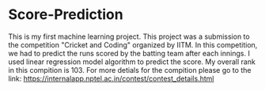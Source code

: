 # Score-Prediction
This is my first machine learning project. This project was a submission to the competition "Cricket and Coding" organized by IITM. 
In this competition, we had to predict the runs scored by the batting team after each innings. 
I used linear regression model algorithm to predict the score. 
My overall rank in this compition is 103.
For more detials for the compition please go to the link: https://internalapp.nptel.ac.in/contest/contest_details.html

